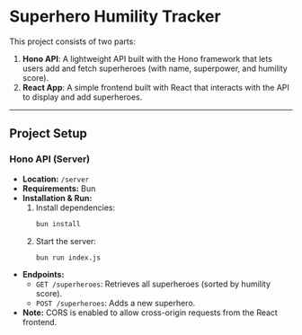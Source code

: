 # Superhero Humility Tracker

This project consists of two parts:

1. **Hono API**: A lightweight API built with the Hono framework that lets users add and fetch superheroes (with name, superpower, and humility score).  
2. **React App**: A simple frontend built with React that interacts with the API to display and add superheroes.

---

## Project Setup

### Hono API (Server)
- **Location:** `/server`
- **Requirements:** Bun
- **Installation & Run:**
  1. Install dependencies:
     ```bash
     bun install
     ```
  2. Start the server:
     ```bash
     bun run index.js
     ```
- **Endpoints:**
  - `GET /superheroes`: Retrieves all superheroes (sorted by humility score).
  - `POST /superheroes`: Adds a new superhero.  
- **Note:** CORS is enabled to allow cross-origin requests from the React frontend.
